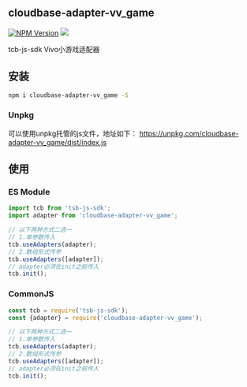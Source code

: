 ## cloudbase-adapter-vv_game

[![NPM Version](https://img.shields.io/npm/v/cloudbase-adapter-vv_game.svg?style=flat)](https://www.npmjs.com/package/cloudbase-adapter-vv_game)
[![](https://img.shields.io/npm/dt/cloudbase-adapter-vv_game.svg)](https://www.npmjs.com/package/cloudbase-adapter-vv_game)

tcb-js-sdk Vivo小游戏适配器

## 安装
```bash
npm i cloudbase-adapter-vv_game -S
```

### Unpkg
可以使用unpkg托管的js文件，地址如下：
https://unpkg.com/cloudbase-adapter-vv_game/dist/index.js

## 使用
### ES Module
```javascript
import tcb from 'tsb-js-sdk';
import adapter from 'cloudbase-adapter-vv_game';

// 以下两种方式二选一
// 1.单参数传入
tcb.useAdapters(adapter);
// 2.数组形式传参
tcb.useAdapters([adapter]);
// adapter必须在init之前传入
tcb.init();
```

### CommonJS
```javascript
const tcb = require('tsb-js-sdk');
const {adapter} = require('cloudbase-adapter-vv_game');

// 以下两种方式二选一
// 1.单参数传入
tcb.useAdapters(adapter);
// 2.数组形式传参
tcb.useAdapters([adapter]);
// adapter必须在init之前传入
tcb.init();
```